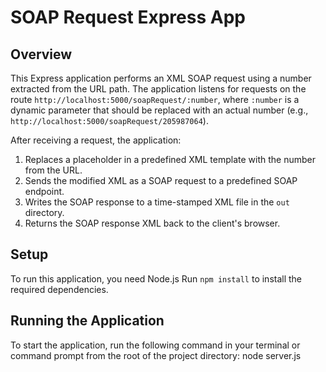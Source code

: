 # SOAP Request Express App

## Overview

This Express application performs an XML SOAP request using a number extracted from the URL path. The application listens for requests on the route `http://localhost:5000/soapRequest/:number`, where `:number` is a dynamic parameter that should be replaced with an actual number (e.g., `http://localhost:5000/soapRequest/205987064`).

After receiving a request, the application:

1. Replaces a placeholder in a predefined XML template with the number from the URL.
2. Sends the modified XML as a SOAP request to a predefined SOAP endpoint.
3. Writes the SOAP response to a time-stamped XML file in the `out` directory.
4. Returns the SOAP response XML back to the client's browser.

## Setup

To run this application, you need Node.js 
Run `npm install` to install the required dependencies.

## Running the Application

To start the application, run the following command in your terminal or command prompt from the root of the project directory: node server.js

